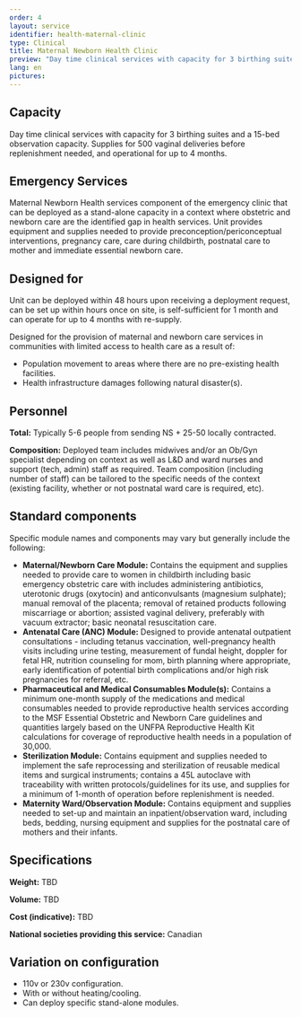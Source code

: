 ```yaml
---
order: 4
layout: service
identifier: health-maternal-clinic
type: Clinical
title: Maternal Newborn Health Clinic
preview: "Day time clinical services with capacity for 3 birthing suites and a 15-bed observation capacity."
lang: en
pictures:
---
```


## Capacity

Day time clinical services with capacity for 3 birthing suites and a 15-bed observation capacity. Supplies for 500 vaginal deliveries before replenishment needed, and operational for up to 4 months. 

## Emergency Services

Maternal Newborn Health services component of the emergency clinic that can be deployed as a stand-alone capacity in a context where obstetric and newborn care are the identified gap in health services. Unit provides equipment and supplies needed to provide preconception/periconceptual interventions, pregnancy care, care during childbirth, postnatal care to mother and immediate essential newborn care.

## Designed for

Unit can be deployed within 48 hours upon receiving a deployment request, can be set up within hours once on site, is self-sufficient for 1 month and can operate for up to 4 months with re-supply.

Designed for the provision of maternal and newborn care services in communities with limited access to health care as a result of:

- Population movement to areas where there are no pre-existing health facilities.
- Health infrastructure damages following natural disaster(s).

## Personnel

**Total:** Typically 5-6 people from sending NS + 25-50 locally contracted.

**Composition:** Deployed team includes midwives and/or an Ob/Gyn specialist depending on context as well as L&D and ward nurses and support (tech, admin) staff as required. Team composition (including number of staff) can be tailored to the specific needs of the context (existing facility, whether or not postnatal ward care is required, etc).

## Standard components

Specific module names and components may vary but generally include the following:

- **Maternal/Newborn Care Module:** Contains the equipment and supplies needed to provide care to women in childbirth including basic emergency obstetric care  with includes administering antibiotics, uterotonic drugs (oxytocin) and anticonvulsants (magnesium sulphate); manual removal of the placenta; removal of retained products following miscarriage or abortion; assisted vaginal delivery, preferably with vacuum extractor; basic neonatal resuscitation care.
- **Antenatal Care (ANC) Module:**  Designed to provide antenatal outpatient consultations - including tetanus vaccination, well-pregnancy health visits including urine testing, measurement of fundal height, doppler for fetal HR, nutrition counseling for mom, birth planning where appropriate, early identification of potential birth complications and/or high risk pregnancies for referral, etc.
- **Pharmaceutical and Medical Consumables Module(s):** Contains a minimum one-month supply of the medications and medical consumables needed to provide reproductive health services according to the MSF Essential Obstetric and Newborn Care guidelines and quantities largely based on the UNFPA Reproductive Health Kit calculations for coverage of reproductive health needs in a population of 30,000.
- **Sterilization Module:** Contains equipment and supplies needed to implement the safe reprocessing and sterilization of reusable medical items and surgical instruments; contains a 45L autoclave with traceability with written protocols/guidelines for its use, and supplies for a minimum of 1-month of operation before replenishment is needed.
- **Maternity Ward/Observation Module:** Contains equipment and supplies needed to set-up and maintain an inpatient/observation ward, including beds, bedding, nursing equipment and supplies for the postnatal care of mothers and their infants.

## Specifications

**Weight:** TBD

**Volume:** TBD

**Cost (indicative):** TBD

**National societies providing this service:** Canadian

## Variation on configuration

- 110v or 230v configuration.
- With or without heating/cooling.
- Can deploy specific stand-alone modules.
